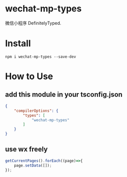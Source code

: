 # wechat-mp-types
微信小程序 DefinitelyTyped.

# Install

```
npm i wechat-mp-types --save-dev
```

# How to Use

## add this module in your tsconfig.json

```json
{
	"compilerOptions": {
		"types": [
			"wechat-mp-types"
		]
	}
}
```

## use wx freely

```ts
getCurrentPages().forEach((page)=>{
	page.setData([]);
});
```
